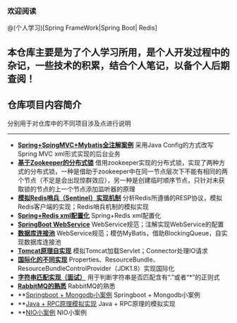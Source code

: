 ### 欢迎阅读

@(个人学习)[Spring FrameWork|Spring Boot| Redis]

本仓库主要是为了**个人学习所用**，是个人开发过程中的杂记，一些技术的积累，结合个人笔记，以备个人后期查阅！
 ----------


## 仓库项目内容简介

分别用于对仓库中的不同项目涉及点进行说明

--------
- **[Spring+SpingMVC+Mybatis全注解案例](https://github.com/ruizhangtwite/RachelMan/tree/master/AnnotationConfigLession)**
采用Java Config的方式改写Spring MVC xml形式实现的后台业务
- **[基于Zookeeper的分布式锁](https://github.com/ruizhangtwite/RachelMan/tree/master/DistributeLock)**
借用zookeeper实现的分布式锁，实现了两种方式的分布式锁，一种是借助于zookeeper中在同一节点层次下不能有相同的两个节点（不足是会出现惊群效应），另一种是创建临时顺序节点，只针对未获取锁的节点的上一个节点添加监听器的原理
- **[模拟Redis哨兵（Sentinel）实现机制](https://github.com/ruizhangtwite/RachelMan/tree/master/MyRedisClient)**
分析Redis所遵循的RESP协议，模拟Redis客户端的实现；Redis哨兵机制的模拟实现
- **[Spring+Redis xml配置化](https://github.com/ruizhangtwite/RachelMan/tree/master/SpringRedisDemo)**
Spring+Redis xml配置化
- **[SpringBoot WebService](https://github.com/ruizhangtwite/RachelMan/tree/master/webservices-study)**
WebService规范；注解实现WebService的配置
- **[数据库连接池](https://github.com/ruizhangtwite/RachelMan/tree/master/ThreadPoolUtil)**
WebService规范；模仿MyBatis，借助BlockingQueue，自实现数据库连接池
- **[Tomcat原理自实现](https://github.com/ruizhangtwite/rachel-man/tree/master/TomcatSimpleAnalysis)**
模拟Tomcat加载Servlet；Connector处理IO请求
- **[国际化的不同实现](https://github.com/ruizhangtwite/rachel-man/tree/master/ResourceBundleDemo)**
Properties、ResourceBundle、ResourceBundleControlProvider（JDK1.8）实现国际化
- **[字符串匹配实现（面试）](https://github.com/ruizhangtwite/rachel-man/tree/master/CustomRegexStrMatch)**
用于判断字符串是否匹配含有“.”或者“*”的正则式
- **[RabbitMQ的熟悉](https://github.com/ruizhangtwite/rachel-man/tree/master/RabbitMQ-Study)**
RabbitMQ的熟悉
- **[Springboot + Mongodb小案例](https://github.com/ruizhangtwite/rachel-man/tree/master/my-spring-boot-mongodb)
Springboot + Mongodb小案例
- **[Java + RPC原理模拟实现](https://github.com/ruizhangtwite/rachel-man/tree/master/GrpcPrinciple)
Java + RPC原理的模拟实现
- **[NIO小案例](https://github.com/ruizhangtwite/rachel-man/tree/master/NIO-Sample)
NIO小案例
